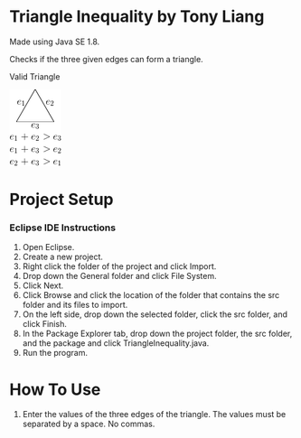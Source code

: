 # Triangle Inequality by Tony Liang

Made using Java SE 1.8.

Checks if the three given edges can form a triangle.

Valid Triangle

![alt text][logo]

[logo]: https://github.com/tliang1/Java-Practice/raw/master/Practice/Intro-To-Java-8th-Ed-Daniel-Y.-Liang/Chapter-3/Chapter03P19/images/instructions/valid_triangle.png "Valid Triangle"

# Project Setup

### Eclipse IDE Instructions
1. Open Eclipse.
2. Create a new project.
3. Right click the folder of the project and click Import.
4. Drop down the General folder and click File System.
5. Click Next.
6. Click Browse and click the location of the folder that contains the src folder and its files to import.
7. On the left side, drop down the selected folder, click the src folder, and click Finish.
8. In the Package Explorer tab, drop down the project folder, the src folder, and the package and click TriangleInequality.java.
9. Run the program.

# How To Use
1. Enter the values of the three edges of the triangle. The values must be separated by a space. No commas.